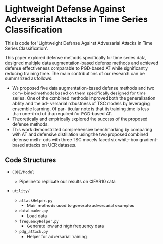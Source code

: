 # Lightweight Defense Against Adversarial Attacks in Time Series Classification
This is code for 'Lightweight Defense Against Adversarial Attacks in Time Series Classification'.

This paper explored defense methods specifically for time series data, designed multiple data augmentation-based defense methods and achieved defense effectiveness comparable to PGD-based AT while significantly reducing training time. The main contributions of our research can be summarized as follows:

- We proposed five data augmentation-based defense methods and two com- bined methods based on them specifically designed for time series. One of the combined methods improved both the generalization ability and the ad- versarial robustness of TSC models by leveraging ensemble learning. Of par- ticular note is that its training time is less than one-third of that required for PGD-based AT.
- Theoretically and empirically explored the success of the proposed defense methods.
- This work demonstrated comprehensive benchmarking by comparing with AT and defensive distillation using the two proposed combined defense meth- ods with three TSC models faced six white-box gradient-based attacks on UCR datasets.
  
## Code Structures

- `CODE/Model`
  - Pipeline to replicate our results on CIFAR10 data

- `utility/`
  - `attackHelper.py`
    - Main methods used to generate adversarial examples
  - `dataLoader.py`
    - Load data
  - `frequencyHelper.py`
    - Generate low and high frequency data
  - `pdg_attack.py`
    - Helper for adversarial training
